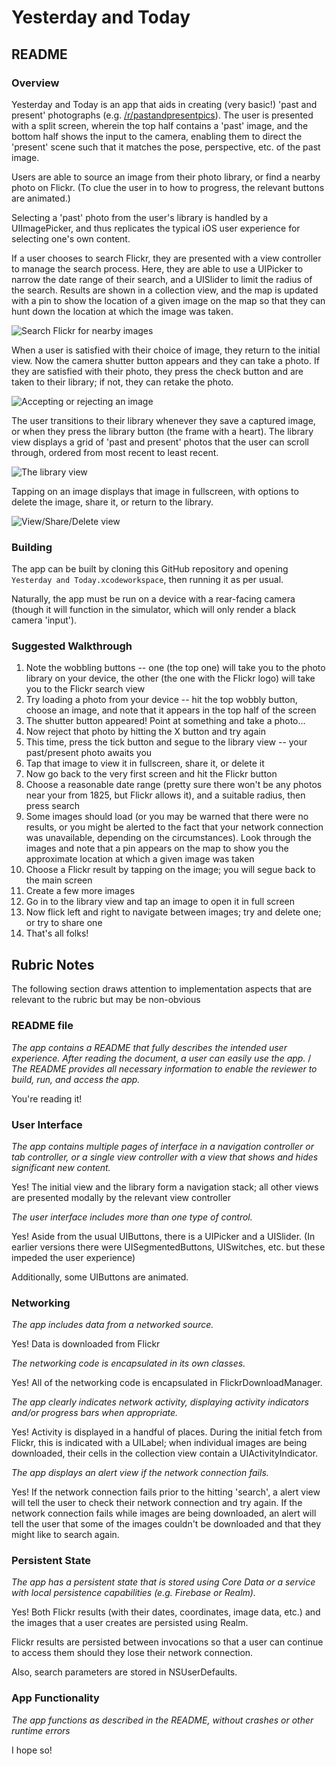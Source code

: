 # Yesterday and Today

## README

### Overview

Yesterday and Today is an app that aids in creating (very basic!) 'past and present' photographs (e.g. [/r/pastandpresentpics](https://www.reddit.com/r/PastAndPresentPics/)). The user is presented with a split screen, wherein the top half contains a 'past' image, and the bottom half shows the input to the camera, enabling them to direct the 'present' scene such that it matches the pose, perspective, etc. of the past image.

Users are able to source an image from their photo library, or find a nearby photo on Flickr. (To clue the user in to how to progress, the relevant buttons are animated.)

Selecting a 'past' photo from the user's library is handled by a UIImagePicker, and thus replicates the typical iOS user experience for selecting one's own content.

If a user chooses to search Flickr, they are presented with a view controller to manage the search process. Here, they are able to use a UIPicker to narrow the date range of their search, and a UISlider to limit the radius of the search. Results are shown in a collection view, and the map is updated with a pin to show the location of a given image on the map so that they can hunt down the location at which the image was taken.

![Search Flickr for nearby images](/Images/seach_flickr.PNG)

When a user is satisfied with their choice of image, they return to the initial view. Now the camera shutter button appears and they can take a photo. If they are satisfied with their photo, they press the check button and are taken to their library; if not, they can retake the photo.

![Accepting or rejecting an image](/Images/accept_reject.PNG)



The user transitions to their library whenever they save a captured image, or when they press the library button (the frame with a heart). The library view displays a grid of 'past and present' photos that the user can scroll through, ordered from most recent to least recent.

![The library view](/Images/library.PNG)

Tapping on an image displays that image in fullscreen, with options to delete the image, share it, or return to the library.

![View/Share/Delete view](/Images/delete_share_view_photo.PNG)

### Building

The app can be built by cloning this GitHub repository and opening `Yesterday and Today.xcodeworkspace`, then running it as per usual.

Naturally, the app must be run on a device with a rear-facing camera (though it will function in the simulator, which will only render a black camera 'input').

### Suggested Walkthrough

1. Note the wobbling buttons -- one (the top one) will take you to the photo library on your device, the other (the one with the Flickr logo) will take you to the Flickr search view
2. Try loading a photo from your device -- hit the top wobbly button, choose an image, and note that it appears in the top half of the screen
3. The shutter button appeared! Point at something and take a photo...
4. Now reject that photo by hitting the X button and try again
5. This time, press the tick button and segue to the library view -- your past/present photo awaits you
6. Tap that image to view it in fullscreen, share it, or delete it
7. Now go back to the very first screen and hit the Flickr button
8. Choose a reasonable date range (pretty sure there won't be any photos near your from 1825, but Flickr allows it), and a suitable radius, then press search
9. Some images should load (or you may be warned that there were no results, or you might be alerted to the fact that your network connection was unavailable, depending on the circumstances). Look through the images and note that a pin appears on the map to show you the approximate location at which a given image was taken
10. Choose a Flickr result by tapping on the image; you will segue back to the main screen
11. Create a few more images
12. Go in to the library view and tap an image to open it in full screen
13. Now flick left and right to navigate between images; try and delete one; or try to share one
14. That's all folks!

## Rubric Notes

The following section draws attention to implementation aspects that are relevant to the rubric but may be non-obvious

### README file

_The app contains a README that fully describes the intended user experience. After reading the document, a user can easily use the app._ / _The README provides all necessary information to enable the reviewer to build, run, and access the app._

You're reading it!

### User Interface

_The app contains multiple pages of interface in a navigation controller or tab controller, or a single view controller with a view that shows and hides significant new content._

Yes! The initial view and the library form a navigation stack; all other views are presented modally by the relevant view controller

_The user interface includes more than one type of control._

Yes! Aside from the usual UIButtons, there is a UIPicker and a UISlider. (In earlier versions there were UISegmentedButtons, UISwitches, etc. but these impeded the user experience)

Additionally, some UIButtons are animated.

### Networking

_The app includes data from a networked source._

Yes! Data is downloaded from Flickr


_The networking code is encapsulated in its own classes._

Yes! All of the networking code is encapsulated in FlickrDownloadManager.

_The app clearly indicates network activity, displaying activity indicators and/or progress bars when appropriate._

Yes! Activity is displayed in a handful of places. During the initial fetch from Flickr, this is indicated with a UILabel; when individual images are being downloaded, their cells in the collection view contain a UIActivityIndicator.

_The app displays an alert view if the network connection fails._

Yes! If the network connection fails prior to the hitting 'search', a alert view will tell the user to check their network connection and try again. If the network connection fails while images are being downloaded, an alert will tell the user that some of the images couldn't be downloaded and that they might like to search again.

### Persistent State

_The app has a persistent state that is stored using Core Data or a service with local persistence capabilities (e.g. Firebase or Realm)._

Yes! Both Flickr results (with their dates, coordinates, image data, etc.) and the images that a user creates are persisted using Realm.

Flickr results are persisted between invocations so that a user can continue to access them should they lose their network connection.

Also, search parameters are stored in NSUserDefaults.

### App Functionality

_The app functions as described in the README, without crashes or other runtime errors_

I hope so!
